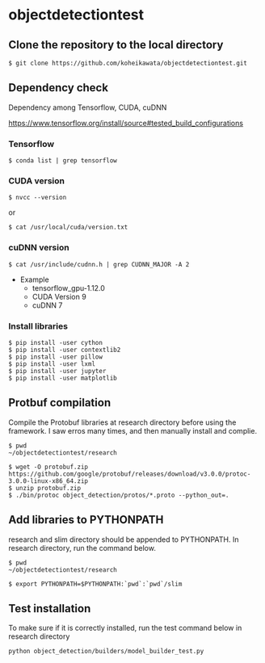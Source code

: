 # objectdetectiontest

## Clone the repository to the local directory
```
$ git clone https://github.com/koheikawata/objectdetectiontest.git
```

## Dependency check
Dependency among Tensorflow, CUDA, cuDNN

https://www.tensorflow.org/install/source#tested_build_configurations

### Tensorflow
```
$ conda list | grep tensorflow
```

### CUDA version
```
$ nvcc --version
```
or
```
$ cat /usr/local/cuda/version.txt
```

### cuDNN version
```
$ cat /usr/include/cudnn.h | grep CUDNN_MAJOR -A 2
```
* Example
    * tensorflow_gpu-1.12.0
    * CUDA Version 9
    * cuDNN 7

### Install libraries
```
$ pip install -user cython
$ pip install -user contextlib2
$ pip install -user pillow
$ pip install -user lxml
$ pip install -user jupyter
$ pip install -user matplotlib
```

## Protbuf compilation
Compile the Protobuf libraries at research directory before using the framework. I saw erros many times, and then manually install and complie.
```
$ pwd
~/objectdetectiontest/research

$ wget -O protobuf.zip https://github.com/google/protobuf/releases/download/v3.0.0/protoc-3.0.0-linux-x86_64.zip
$ unzip protobuf.zip
$ ./bin/protoc object_detection/protos/*.proto --python_out=.
```

## Add libraries to PYTHONPATH
research and slim directory should be appended to PYTHONPATH. In research directory, run the command below.
```
$ pwd
~/objectdetectiontest/research

$ export PYTHONPATH=$PYTHONPATH:`pwd`:`pwd`/slim
```
## Test installation
To make sure if it is correctly installed, run the test command below in research directory
```
python object_detection/builders/model_builder_test.py
```

